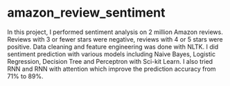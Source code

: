 # amazon_review_sentiment
In this project, I performed sentiment analysis on 2 million Amazon reviews. Reviews with 3 or fewer stars were negative, reviews with 4 or 5 stars were positive. Data cleaning and feature engineering was done with NLTK. I did sentiment prediction with various models including Naive Bayes, Logistic Regression, Decision Tree and Perceptron with Sci-kit Learn. I also tried RNN and RNN with attention which improve the prediction accuracy from 71% to 89%.
